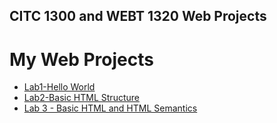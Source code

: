 ## CITC 1300 and WEBT 1320 Web Projects

<h1>My Web Projects</h1>

<ul>
    <li><a href="Lab 1/Index.html" target="_blank">Lab1-Hello World</a></li>
    <li><a href="Lab 2/Index.html" target="_blank">Lab2-Basic HTML Structure</a></li>
  <li><a href="Lab 3/Index.html" target="_blank">Lab 3 - Basic HTML and HTML Semantics</a></li>

</ul>


